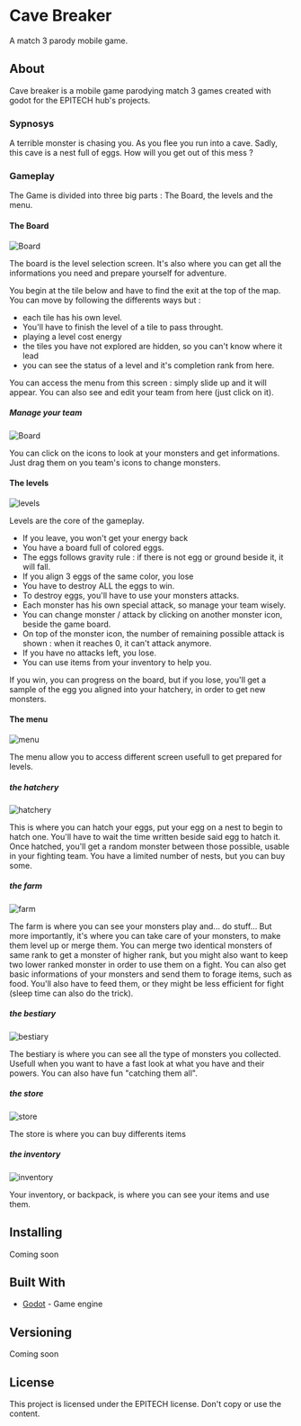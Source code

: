 # Cave Breaker

A match 3 parody mobile game.

## About

Cave breaker is a mobile game parodying match 3 games created with godot for the EPITECH hub's projects.

### Sypnosys

A terrible monster is chasing you. As you flee you run into a cave. Sadly, this cave is a nest full of eggs.
How will you get out of this mess ?

### Gameplay

The Game is divided into three big parts : The Board, the levels and the menu.

#### The Board


![Board](https://github.com/TempoDev/Cave-Breaker/blob/doc/thumbnail_laby_1.png)

The board is the level selection screen. It's also where you can get all the informations you need and prepare yourself for adventure.

You begin at the tile below and have to find the exit at the top of the map. You can move by following the differents ways but :
  * each tile has his own level.
  * You'll have to finish the level of a tile to pass throught.
  * playing a level cost energy
  * the tiles you have not explored are hidden, so you can't know where it lead
  * you can see the status of a level and it's completion rank from here.

You can access the menu from this screen : simply slide up and it will appear.
You can also see and edit your team from here (just click on it).

##### Manage your team

![Board](https://github.com/TempoDev/Cave-Breaker/blob/doc/thumbnail_select.png)

You can click on the icons to look at your monsters and get informations.
Just drag them on you team's icons to change monsters.

#### The levels

![levels](https://github.com/TempoDev/Cave-Breaker/blob/doc/thumbnail_board.png)

Levels are the core of the gameplay.
   * If you leave, you won't get your energy back
   * You have a board full of colored eggs.
   * The eggs follows gravity rule : if there is not egg or ground beside it, it will fall.
   * If you align 3 eggs of the same color, you lose
   * You have to destroy ALL the eggs to win.
   * To destroy eggs, you'll have to use your monsters attacks.
   * Each monster has his own special attack, so manage your team wisely.
   * You can change monster / attack by clicking on another monster icon, beside the game board.
   * On top of the monster icon, the number of remaining possible attack is shown : when it reaches 0, it can't attack anymore.
   * If you have no attacks left, you lose.
   * You can use items from your inventory to help you.
   
If you win, you can progress on the board, but if you lose, you'll get a sample of the egg you aligned into your hatchery, in order to get new monsters.

#### The menu

![menu](https://github.com/TempoDev/Cave-Breaker/blob/doc/thumbnail_menu%201.png)

The menu allow you to access different screen usefull to get prepared for levels.

##### the hatchery

![hatchery](https://github.com/TempoDev/Cave-Breaker/blob/doc/thumbnail_hatcherie.png)

This is where you can hatch your eggs, put your egg on a nest to begin to hatch one. You'll have to wait the time written beside said egg to hatch it. Once hatched, you'll get a random monster between those possible, usable in your fighting team.
You have a limited number of nests, but you can buy some.

##### the farm

![farm](https://github.com/TempoDev/Cave-Breaker/blob/doc/thumbnail_Projet%201.png)

The farm is where you can see your monsters play and... do stuff...
But more importantly, it's where you can take care of your monsters, to make them level up or merge them.
You can merge two identical monsters of same rank to get a monster of higher rank, but you might also want to keep two lower ranked monster in order to use them on a fight.
You can also get basic informations of your monsters and send them to forage items, such as food.
You'll also have to feed them, or they might be less efficient for fight (sleep time can also do the trick).

##### the bestiary

![bestiary](https://github.com/TempoDev/Cave-Breaker/blob/doc/thumbnail_bestary.png)

The bestiary is where you can see all the type of monsters you collected. Usefull when you want to have a fast look at what you have and their powers.
You can also have fun "catching them all".

##### the store

![store](https://github.com/TempoDev/Cave-Breaker/blob/doc/thumbnail_shop.png)

The store is where you can buy differents items

##### the inventory

![inventory](https://github.com/TempoDev/Cave-Breaker/blob/doc/thumbnail_items.png)

Your inventory, or backpack, is where you can see your items and use them.

## Installing

Coming soon

## Built With

* [Godot](https://godotengine.org/) - Game engine

## Versioning

Coming soon

## License

This project is licensed under the EPITECH license.
Don't copy or use the content.
